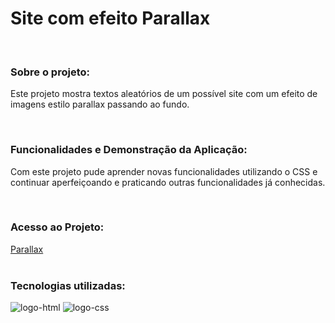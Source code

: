 <h1>Site com efeito Parallax</h1>
<br>

<h3>Sobre o projeto:</h3>
<p>Este projeto mostra textos aleatórios de um possível site com um efeito de imagens estilo parallax passando ao fundo.  </p>
<br>
<h3>Funcionalidades e Demonstração da Aplicação:</h3>
<p>Com este projeto pude aprender novas funcionalidades utilizando o CSS e continuar aperfeiçoando e praticando outras funcionalidades já conhecidas.</p>
<br>
<h3>Acesso ao Projeto:</h3>
<a href="robx33.github.io/Site-com-efeito-Parallax/">Parallax</a>
<br>
<br>
<h3>Tecnologias utilizadas:</h3>
  <img src="https://img.shields.io/badge/HTML5-E34F26?style=for-the-badge&logo=html5&logoColor=white" alt="logo-html" />
  <img src="https://img.shields.io/badge/CSS3-1572B6?style=for-the-badge&logo=css3&logoColor=white" alt="logo-css" />
